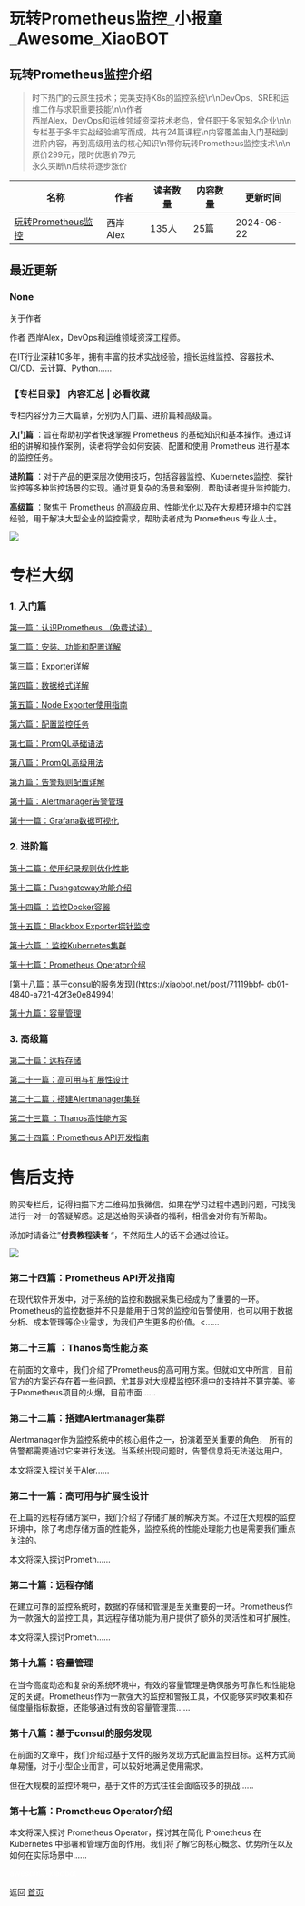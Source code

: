 # 玩转Prometheus监控_小报童_Awesome_XiaoBOT

## 玩转Prometheus监控介绍
> 时下热门的云原生技术；完美支持K8s的监控系统\n\nDevOps、SRE和运维工作与求职重要技能\n\n作者  
西岸Alex，DevOps和运维领域资深技术老鸟，曾任职于多家知名企业\n\n专栏基于多年实战经验编写而成，共有24篇课程\n内容覆盖由入门基础到进阶内容，再到高级用法的核心知识\n带你玩转Prometheus监控技术\n\n原价299元，限时优惠价79元  
永久买断\n后续将逐步涨价  
  


|名称|作者|读者数量|内容数量|更新时间|
|---|---|---|---|---|
|[玩转Prometheus监控](https://xiaobot.net/p/prom?refer=0b133df9-27dc-423b-8101-639049001c13)|西岸Alex|135人|25篇|2024-06-22|

## 最近更新
### None

关于作者

作者 西岸Alex，DevOps和运维领域资深工程师。

在IT行业深耕10多年，拥有丰富的技术实战经验，擅长运维监控、容器技术、CI/CD、云计算、Python......

### 【专栏目录】 内容汇总 | 必看收藏

专栏内容分为三大篇章，分别为入门篇、进阶篇和高级篇。

**入门篇** ：旨在帮助初学者快速掌握 Prometheus 的基础知识和基本操作。通过详细的讲解和操作案例，读者将学会如何安装、配置和使用
Prometheus 进行基本的监控任务。

**进阶篇**
：对于产品的更深层次使用技巧，包括容器监控、Kubernetes监控、探针监控等多种监控场景的实现。通过更复杂的场景和案例，帮助读者提升监控能力。

**高级篇** ：聚焦于 Prometheus 的高级应用、性能优化以及在大规模环境中的实践经验，用于解决大型企业的监控需求，帮助读者成为
Prometheus 专业人士。

![](https://static.xiaobot.net/file/2024-06-22/387364/bb2019cad1c578999ba3937099148c32.png)

# 专栏大纲

### **1\. 入门篇**

[第一篇：认识Prometheus
（免费试读）](https://xiaobot.net/post/375ed705-d55f-424c-a350-364a6e5804fb)

[第二篇：安装、功能和配置详解](https://xiaobot.net/post/03b5fdd6-8b10-451d-afbf-1ec2ad040fc2)

[第三篇：Exporter详解](https://xiaobot.net/post/0b1304ba-d679-4732-9476-957a5b0dcdc6)

[第四篇：数据格式详解](https://xiaobot.net/post/9ad33333-6103-4998-b974-8430c23fa3d3)

[第五篇：Node
Exporter使用指南](https://xiaobot.net/post/7cf37cce-0114-44f1-80c9-e8ee29e94afe)

[第六篇：配置监控任务](https://xiaobot.net/post/a251b34b-3593-4b94-a438-dd9a86f1fc3f)

[第七篇：PromQL基础语法](https://xiaobot.net/post/2f0da9b0-3a74-4803-95a9-4c51fa24f420)

[第八篇：PromQL高级用法](https://xiaobot.net/post/d7731a9d-cc66-4a95-87f2-2ab05443c291)

[第九篇：告警规则配置详解](https://xiaobot.net/post/e8ec2398-4453-458c-87ed-4ff0bf1fa5f0)

[第十篇：Alertmanager告警管理](https://xiaobot.net/post/34982111-c1cc-40cc-a905-497fed68007e)

[第十一篇：Grafana数据可视化](https://xiaobot.net/post/54a1dcf6-06eb-43c9-ac8c-94c661c6219f)

### 2\. 进阶**篇**

[第十二篇：使用纪录规则优化性能](https://xiaobot.net/post/bf9d0d1a-15af-4f11-a860-d0ce3363a3dd)

[第十三篇：Pushgateway功能介绍](https://xiaobot.net/post/127dc621-7e83-41f7-a078-889d550efbfc)

[第十四篇
：监控Docker容器](https://xiaobot.net/post/cf80dada-36f8-4269-981d-5c5eafed9805)

[第十五篇：Blackbox
Exporter探针监控](https://xiaobot.net/post/7f88d90c-3934-4599-a16b-92516b912c61)

[第十六篇
：监控Kubernetes集群](https://xiaobot.net/post/de9bb76d-e5bd-40b3-9bfa-a46af513fc00)

[第十七篇：Prometheus
Operator介绍](https://xiaobot.net/post/48087b7b-f6dc-4f84-9c71-5adaf8cc4a73)

[第十八篇：基于consul的服务发现](https://xiaobot.net/post/71119bbf-
db01-4840-a721-42f3e0e84994)

[第十九篇：容量管理](https://xiaobot.net/post/94762625-0cc9-448f-8a78-8dc5040bc363)

### 3\. 高级篇

[第二十篇：远程存储](https://xiaobot.net/post/dff0c44c-7f4d-4446-9cbb-dd4af431cd5a)

[第二十一篇：高可用与扩展性设计](https://xiaobot.net/post/a42df7ae-b32d-473c-bb25-a663ed34a0ab)

[第二十二篇：搭建Alertmanager集群](https://xiaobot.net/post/db5e39e3-db60-4589-8e5f-f89c642dc362)

[第二十三篇
：Thanos高性能方案](https://xiaobot.net/post/3741133b-619a-41b6-8c7d-b98117969242)

[第二十四篇：Prometheus
API开发指南](https://xiaobot.net/post/0dc1f586-6bf7-4853-9a73-23b393993e61)

# **售后支持**

购买专栏后，记得扫描下方二维码加我微信。如果在学习过程中遇到问题，可找我进行一对一的答疑解惑。这是送给购买读者的福利，相信会对你有所帮助。

添加时请备注”**付费教程读者** “，不然陌生人的话不会通过验证。

![](https://static.xiaobot.net/file/2024-10-20/387364/a372e3ae72f58f690661ef9e20d77790.png)

### 第二十四篇：Prometheus API开发指南

在现代软件开发中，对于系统的监控和数据采集已经成为了重要的一环。Prometheus的监控数据并不只是能用于日常的监控和告警使用，也可以用于数据分析、成本管理等企业需求，为我们产生更多的价值。<......

### 第二十三篇 ：Thanos高性能方案

在前面的文章中，我们介绍了Prometheus的高可用方案。但就如文中所言，目前官方的方案还存在着一些问题，尤其是对大规模监控环境中的支持并不算完美。鉴于Prometheus项目的火爆，目前市面......

### 第二十二篇：搭建Alertmanager集群

Alertmanager作为监控系统中的核心组件之一，扮演着至关重要的角色， 所有的告警都需要通过它来进行发送。当系统出现问题时，告警信息将无法送达用户。

本文将深入探讨关于Aler......

### 第二十一篇：高可用与扩展性设计

在上篇的远程存储方案中，我们介绍了存储扩展的解决方案。不过在大规模的监控环境中，除了考虑存储方面的性能外，监控系统的性能处理能力也是需要我们重点关注的。

本文将深入探讨Prometh......

### 第二十篇：远程存储

在建立可靠的监控系统时，数据的存储和管理是至关重要的一环。Prometheus作为一款强大的监控工具，其远程存储功能为用户提供了额外的灵活性和可扩展性。

本文将深入探讨Prometh......

### 第十九篇：容量管理

在当今高度动态和复杂的系统环境中，有效的容量管理是确保服务可靠性和性能稳定的关键。Prometheus作为一款强大的监控和警报工具，不仅能够实时收集和存储度量指标数据，还能够通过有效的容量管理策......

### 第十八篇：基于consul的服务发现

在前面的文章中，我们介绍过基于文件的服务发现方式配置监控目标。这种方式简单易懂，对于小型企业而言，可以较好地满足使用需求。

但在大规模的监控环境中，基于文件的方式往往会面临较多的挑战......

### 第十七篇：Prometheus Operator介绍

本文将深入探讨 Prometheus Operator，探讨其在简化 Prometheus 在 Kubernetes
中部署和管理方面的作用。我们将了解它的核心概念、优势所在以及如何在实际场景中......


<a href="https://github.com/Reno9527/awesome-xiaobot" style="color: white; text-decoration: none;">awesome-xiaobot</a>

返回 [首页](../README.md)
